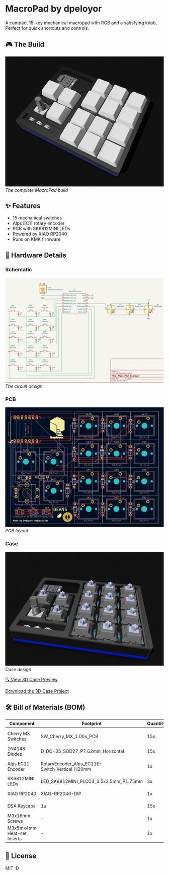 # MacroPad by dpeloyor
A compact 15-key mechanical macropad with RGB and a satisfying knob. Perfect for quick shortcuts and controls.

## 🎮 The Build
![Hackpad](assets/image.png)
*The complete MacroPad build*

## ✨ Features
- 15 mechanical switches
- Alps EC11 rotary encoder
- RGB with SK6812MINI LEDs
- Powered by XIAO RP2040
- Runs on KMK firmware

## 🔌 Hardware Details

### Schematic
![Circuit Schematic](assets/image-1.png)
*The circuit design*

### PCB
![PCB Design](assets/image-2.png)
*PCB layout*

### Case
![Case](assets/image-3.png)
*Case design*

[🔍 View 3D Case Preview](https://collaborate.shapr3d.com/v/F1dhjwHorZxbSjt03TN7I)

[Download the 3D Case Project](https://icedrive.net/s/vCNWajijP1wFaXf2uWjaZRAfPNfi)

## 🛠️ Bill of Materials (BOM)
| Component | Footprint | Quantity | Notes |
|----------|-----------|----------|--------|
| Cherry MX Switches | SW_Cherry_MX_1.00u_PCB | 15x | Any MX-style switch |
| 1N4148 Diodes | D_DO-35_SOD27_P7.62mm_Horizontal | 15x | Through-hole |
| Alps EC11 Encoder | RotaryEncoder_Alps_EC11E-Switch_Vertical_H20mm | 1x | With mounting holes |
| SK6812MINI LEDs | LED_SK6812MINI_PLCC4_3.5x3.5mm_P1.75mm | 3x | RGB |
| XIAO RP2040 | XIAO-RP2040-DIP | 1x | Main controller |
| DSA Keycaps | 1u | 15x | Any MX compatible |
| M3x16mm Screws | - | 1x | Case assembly |
| M3x5mx4mm Heat-set Inserts | - | 1x | Case mounting |

## 📝 License
MIT :D